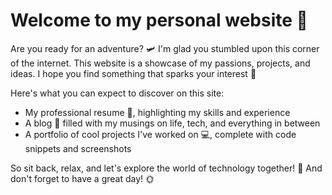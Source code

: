 # Welcome to my personal website 🚀

Are you ready for an adventure? 🛩️ I'm glad you stumbled upon this corner of the internet. This website is a showcase of my passions, projects, and ideas. I hope you find something that sparks your interest 🧐

Here's what you can expect to discover on this site:
- My professional resume 📄, highlighting my skills and experience
- A blog 📝 filled with my musings on life, tech, and everything in between
- A portfolio of cool projects I've worked on 💻, complete with code snippets and screenshots

So sit back, relax, and let's explore the world of technology together! 🚀 And don't forget to have a great day! 🌞

